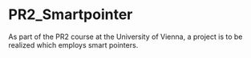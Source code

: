 # PR2_Smartpointer
As part of the PR2 course at the University of Vienna, a project is to be realized which employs smart pointers.
